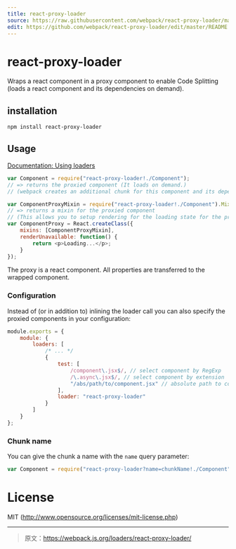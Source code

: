 ```yaml
---
title: react-proxy-loader
source: https://raw.githubusercontent.com/webpack/react-proxy-loader/master/README.md
edit: https://github.com/webpack/react-proxy-loader/edit/master/README.md
---
```

# react-proxy-loader

Wraps a react component in a proxy component to enable Code Splitting (loads a react component and its dependencies on demand).

## installation

`npm install react-proxy-loader`

## Usage

[Documentation: Using loaders](http://webpack.github.io/docs/using-loaders.html)

``` js
var Component = require("react-proxy-loader!./Component");
// => returns the proxied component (It loads on demand.)
// (webpack creates an additional chunk for this component and its dependencies)

var ComponentProxyMixin = require("react-proxy-loader!./Component").Mixin;
// => returns a mixin for the proxied component
// (This allows you to setup rendering for the loading state for the proxy)
var ComponentProxy = React.createClass({
	mixins: [ComponentProxyMixin],
	renderUnavailable: function() {
		return <p>Loading...</p>;
	}
});
```

The proxy is a react component. All properties are transferred to the wrapped component.

### Configuration

Instead of (or in addition to) inlining the loader call you can also specify the proxied components in your configuration:

``` js
module.exports = {
	module: {
		loaders: [
			/* ... */
			{
				test: [
					/component\.jsx$/, // select component by RegExp
					/\.async\.jsx$/, // select component by extension
					"/abs/path/to/component.jsx" // absolute path to component
				],
				loader: "react-proxy-loader"
			}
		]
	}
};
```

### Chunk name

You can give the chunk a name with the `name` query parameter:

``` js
var Component = require("react-proxy-loader?name=chunkName!./Component");
```

# License

MIT (http://www.opensource.org/licenses/mit-license.php)

***

> 原文：https://webpack.js.org/loaders/react-proxy-loader/